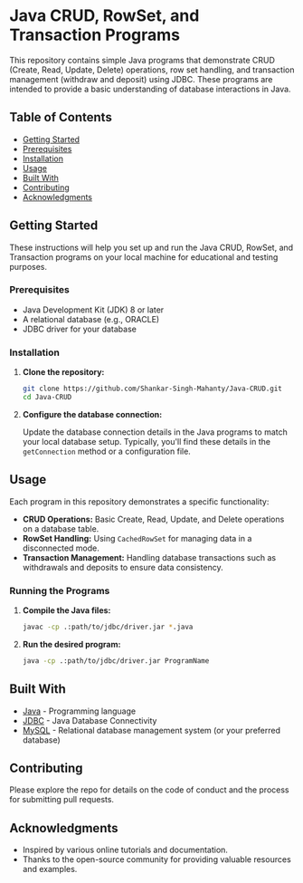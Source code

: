 # Java CRUD, RowSet, and Transaction Programs

This repository contains simple Java programs that demonstrate CRUD (Create, Read, Update, Delete) operations, row set handling, and transaction management (withdraw and deposit) using JDBC. These programs are intended to provide a basic understanding of database interactions in Java.

## Table of Contents

- [Getting Started](#getting-started)
- [Prerequisites](#prerequisites)
- [Installation](#installation)
- [Usage](#usage)
- [Built With](#built-with)
- [Contributing](#contributing)
- [Acknowledgments](#acknowledgments)

## Getting Started

These instructions will help you set up and run the Java CRUD, RowSet, and Transaction programs on your local machine for educational and testing purposes.

### Prerequisites

- Java Development Kit (JDK) 8 or later
- A relational database (e.g., ORACLE)
- JDBC driver for your database

### Installation

1. **Clone the repository:**

    ```bash
    git clone https://github.com/Shankar-Singh-Mahanty/Java-CRUD.git
    cd Java-CRUD
    ```

2. **Configure the database connection:**

    Update the database connection details in the Java programs to match your local database setup. Typically, you'll find these details in the `getConnection` method or a configuration file.

## Usage

Each program in this repository demonstrates a specific functionality:

- **CRUD Operations:** Basic Create, Read, Update, and Delete operations on a database table.
- **RowSet Handling:** Using `CachedRowSet` for managing data in a disconnected mode.
- **Transaction Management:** Handling database transactions such as withdrawals and deposits to ensure data consistency.

### Running the Programs

1. **Compile the Java files:**

    ```bash
    javac -cp .:path/to/jdbc/driver.jar *.java
    ```

2. **Run the desired program:**

    ```bash
    java -cp .:path/to/jdbc/driver.jar ProgramName
    ```

## Built With

- [Java](https://www.oracle.com/java/) - Programming language
- [JDBC](https://docs.oracle.com/javase/8/docs/technotes/guides/jdbc/) - Java Database Connectivity
- [MySQL](https://www.mysql.com/) - Relational database management system (or your preferred database)

## Contributing

Please explore the repo for details on the code of conduct and the process for submitting pull requests.

## Acknowledgments

- Inspired by various online tutorials and documentation.
- Thanks to the open-source community for providing valuable resources and examples.
